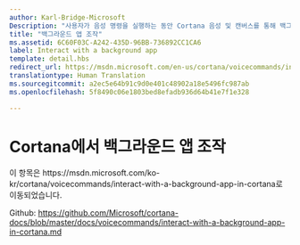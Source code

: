 ```yaml
---
author: Karl-Bridge-Microsoft
Description: "사용자가 음성 명령을 실행하는 동안 Cortana 음성 및 캔버스를 통해 백그라운드 앱을 조작할 수 있는 방법을 알아봅니다."
title: "백그라운드 앱 조작"
ms.assetid: 6C60F03C-A242-435D-96BB-736892CC1CA6
label: Interact with a background app
template: detail.hbs
redirect_url: https://msdn.microsoft.com/en-us/cortana/voicecommands/interact-with-a-background-app-in-cortana
translationtype: Human Translation
ms.sourcegitcommit: a2ec5e64b91c9d0e401c48902a18e5496fc987ab
ms.openlocfilehash: 5f8490c06e1803bed8efadb936d64b41e7f1e328

---
```


# Cortana에서 백그라운드 앱 조작

이 항목은 https&#58;//msdn.microsoft.com/ko-kr/cortana/voicecommands/interact-with-a-background-app-in-cortana로 이동되었습니다.

Github: https://github.com/Microsoft/cortana-docs/blob/master/docs/voicecommands/interact-with-a-background-app-in-cortana.md



<!--HONumber=Jul16_HO1-->


